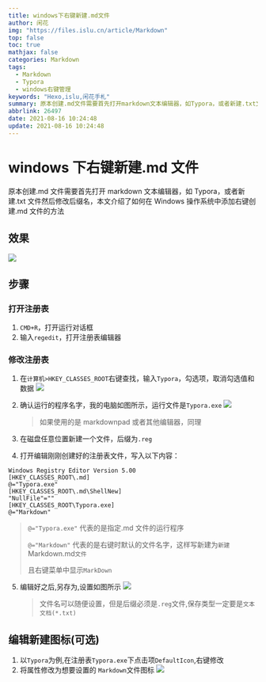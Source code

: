 ```yaml
---
title: windows下右键新建.md文件
author: 闲花
img: "https://files.islu.cn/article/Markdown"
top: false
toc: true
mathjax: false
categories: Markdown
tags:
  - Markdown
  - Typora
  - windows右键管理
keywords: "Hexo,islu,闲花手札"
summary: 原本创建.md文件需要首先打开markdown文本编辑器，如Typora，或者新建.txt文件然后修改后缀名，本文介绍了如何在Windows操作系统中添加右键创建.md文件的方法
abbrlink: 26497
date: 2021-08-16 10:24:48
update: 2021-08-16 10:24:48
---
```


# windows 下右键新建.md 文件

原本创建.md 文件需要首先打开 markdown 文本编辑器，如 Typora，或者新建.txt 文件然后修改后缀名，本文介绍了如何在 Windows 操作系统中添加右键创建.md 文件的方法

## 效果

![](https://files.islu.cn/article/image-20210816104344113.png#id=fDWKq&originHeight=495&originWidth=671&originalType=binary&ratio=1&status=done&style=none)

## 步骤

### 打开注册表

1. `CMD+R`，打开运行对话框
2. 输入`regedit`，打开注册表编辑器

### 修改注册表

1.  在`计算机>HKEY_CLASSES_ROOT`右键查找，输入`Typora`，勾选项，取消勾选值和数据
    ![](https://files.islu.cn/article/image-20210816104530834.png#id=pWfqh&originHeight=347&originWidth=795&originalType=binary&ratio=1&status=done&style=none)
2.  确认运行的程序名字，我的电脑如图所示，运行文件是`Typora.exe`
    ![](https://files.islu.cn/article/image-20210816104623410.png#id=fnvl4&originHeight=1117&originWidth=1920&originalType=binary&ratio=1&status=done&style=none)

    > 如果使用的是 markdownpad 或者其他编辑器，同理

3.  在磁盘任意位置新建一个文件，后缀为`.reg`
4.  打开编辑刚刚创建好的注册表文件，写入以下内容：

```reg
Windows Registry Editor Version 5.00
[HKEY_CLASSES_ROOT\.md]
@="Typora.exe"
[HKEY_CLASSES_ROOT\.md\ShellNew]
"NullFile"=""
[HKEY_CLASSES_ROOT\Typora.exe]
@="Markdown"
```

> `@="Typora.exe"` 代表的是指定.md 文件的运行程序
>
> `@="Markdown"` 代表的是右键时默认的文件名字，这样写新建为`新建`Markdown.md`文件`
>
> 且右键菜单中显示`MarkDown`

5.  编辑好之后,另存为,设置如图所示
    ![](https://files.islu.cn//article/image-20210816104844808.png#id=QYKS8&originalType=binary&ratio=1&status=done&style=none)
    > 文件名可以随便设置，但是后缀必须是`.reg`文件,保存类型一定要是`文本文档(*.txt)`

## 编辑新建图标(可选)

1.  以`Typora`为例,在注册表`Typora.exe`下点击项`DefaultIcon`,右键修改
2.  将属性修改为想要设置的 `Markdown`文件图标
    ![](https://files.islu.cn/article/image-20210816105031062.png#id=QYn4U&originHeight=1117&originWidth=1920&originalType=binary&ratio=1&status=done&style=none)
